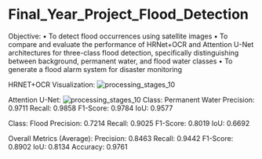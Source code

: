 # Final_Year_Project_Flood_Detection
Objective:
•	To detect flood occurrences using satellite images
•	To compare and evaluate the performance of HRNet+OCR and Attention U-Net architectures for three-class flood detection, specifically distinguishing between background, permanent water, and flood water classes
•	To generate a flood alarm system for disaster monitoring

HRNET+OCR Visualization:
![processing_stages_10](https://github.com/user-attachments/assets/a6a25678-25c0-4cac-a197-5d562f7f2c5d)


Attention U-Net:
![processing_stages_10](https://github.com/user-attachments/assets/722a702d-f8a8-4b00-aa67-ae0d7b4cda2b)
Class: Permanent Water
  Precision: 0.9711
  Recall: 0.9858
  F1-Score: 0.9784
  IoU: 0.9577

Class: Flood
  Precision: 0.7214
  Recall: 0.9025
  F1-Score: 0.8019
  IoU: 0.6692

Overall Metrics (Average):
  Precision: 0.8463
  Recall: 0.9442
  F1-Score: 0.8902
  IoU: 0.8134
  Accuracy: 0.9761
